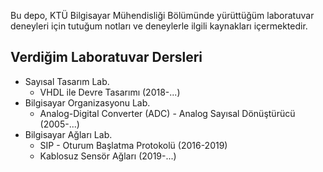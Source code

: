 Bu depo, KTÜ Bilgisayar Mühendisliği Bölümünde yürüttüğüm laboratuvar deneyleri için tutuğum notları ve deneylerle ilgili kaynakları içermektedir.

## Verdiğim Laboratuvar Dersleri
* Sayısal Tasarım Lab.
  * VHDL ile Devre Tasarımı (2018-...)
* Bilgisayar Organizasyonu Lab.
  * Analog-Digital Converter (ADC) - Analog Sayısal Dönüştürücü (2005-...)
* Bilgisayar Ağları Lab.
  * SIP - Oturum Başlatma Protokolü (2016-2019)
  * Kablosuz Sensör Ağları (2019-...)
